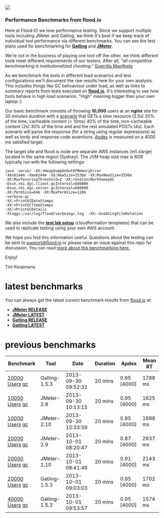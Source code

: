 ![](https://flood.io/assets/flood-logo.png)

### Performance Benchmarks from flood.io

Here at Flood IO we love performance testing. Since we support multiple tools including JMeter and Gatling, we think it's best if we keep track of individual tool performance via different benchmarks. You can see the test plans used for benchmarking for __[Gatling](./benchmarks/spec/gatling.scala)__ and __[JMeter](./benchmarks/spec/jmeter.jmx)__.

We're not in the business of playing one tool off the other, we think different tools meet different requirements of our testers. After all, _"all competitive benchmarking is institutionalized cheating."_ [Guerrilla Manifesto](http://www.perfdynamics.com/Manifesto/gcaprules.html#tth_sEc1.21)

As we benchmark the tools in different load scenarios and test configurations we'll document the raw results here for your own analysis. This includes things like GC behvaviour under load, as well as links to summary reports from tests executed on __[flood.io](https://flood.io)__. It's interesting to see how tools behave in high load scenarios. "High" meaning bigger than your own laptop :)

Our basic benchmark consists of throwing __10,000__ users at an __nginx__ site for 30 minutes duration with a [scenario](./benchmarks/spec/scenario.md) that GETs a slow resource (3.5s) 20% of the time, cacheable content (< 10ms) 40% of the time, non-cacheable content (2s) 30% of the time and and the rest simulated POSTs (4s). Each scenario will parse the response (for a string using regular expressions) as well as body and response code assertions. [Apdex](http://apdex.org) is measured on a 4000 ms satisfied target. 

The target site and flood.io node are separate AWS instances (m1.xlarge) located in the same region (Sydney). The JVM heap size max is 6GB typically run with the following settings:

```
java -server -XX:+HeapDumpOnOutOfMemoryError 
-Xms6144m -Xmx6144m -XX:NewSize=1536m -XX:MaxNewSize=1536m 
-XX:MaxTenuringThreshold=2 -XX:+UseConcMarkSweepGC 
-Dsun.rmi.dgc.client.gcInterval=600000 
-Dsun.rmi.dgc.server.gcInterval=600000 
-XX:PermSize=64m -XX:MaxPermSize=128m 
-verbose:gc 
-XX:+PrintGCDateStamps 
-XX:+PrintGCTimeStamps 
-XX:+PrintGCDetails
-Xloggc:/var/log/flood/verbosegc.log  -XX:-UseGCLogFileRotation
```

We also include the __[test lab setup](./sites)__ (cloudformation templates) that can be used to replicate testing using your own AWS account. 

We hope you find this information useful. Questions about the testing can be sent to support@flood.io or please raise an issue against this repo for discussion. You can read [more about this benchmarking here.](https://flood.io/blog/11-benchmarking-jmeter-and-gatling)

Enjoy!

Tim Koopmans

latest benchmarks
==============
You can always get the latest current benchmark results from [flood.io](https://flood.io) at:

* [__JMeter RELEASE__](https://flood.io/benchmarks/jmeter)   
* [__JMeter LATEST__](https://flood.io/benchmarks/jmeter?version=-2.10)     
* [__Gatling RELEASE__](https://flood.io/benchmarks/gatling)  
* [__Gatling LATEST__](https://flood.io/benchmarks/gatling)  

previous benchmarks
==============

| Benchmark                                     | Tool        | Date                         | Duration | Apdex | Mean RT    |
| -----                                         |-----        |-----                         |-----     |-----      |-----      |
| [10000 Users](https://flood.io/e639303fb162ce) [gc](./benchmarks/results/e639303fb162ce.md) | Gatling-1.5.3 | 2013-09-30 09:52:32 | 20 mins | 0.95 [4000] | 1788 ms |
| [10000 Users](https://flood.io/e281b0e339fb14) [gc](./benchmarks/results/e281b0e339fb14.md) | JMeter-2.9 | 2013-09-30 10:13:15 | 20 mins | 0.95 [4000] | 1625 ms |
| [10000 Users](https://flood.io/9fde49a2f3d43b) [gc](./benchmarks/results/9fde49a2f3d43b.md) | JMeter-2.10 | 2013-09-30 10:33:59 | 20 mins | 0.95 [4000] | 1698 ms |
| [20000 Users](https://flood.io/2037deb43774de) [gc](./benchmarks/results/2037deb43774de.md) | JMeter-2.9 | 2013-10-01 08:20:47 | 20 mins | 0.87 [4000] | 2637 ms |
| [20000 Users](https://flood.io/57b90939e21846) [gc](./benchmarks/results/57b90939e21846.md) | JMeter-2.10 | 2013-10-01 08:41:49 | 20 mins | 0.91 [4000] | 2143 ms |
| [20000 Users](https://flood.io/6666b6bc4cb8a2) [gc](./benchmarks/results/6666b6bc4cb8a2.md) | Gatling-1.5.3 | 2013-10-01 09:03:03 | 20 mins | 0.95 [4000] | 1702 ms |
| [40000 Users](https://flood.io/2c13788664d83d) [gc](./benchmarks/results/2c13788664d83d.md) | Gatling-1.5.3 | 2013-10-01 09:53:57 | 20 mins | 0.95 [4000] | 1574 ms |
